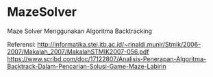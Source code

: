 # MazeSolver
Maze Solver Menggunakan Algoritma Backtracking

Referensi:
http://informatika.stei.itb.ac.id/~rinaldi.munir/Stmik/2006-2007/Makalah_2007/MakalahSTMIK2007-056.pdf
https://www.scribd.com/doc/17122807/Analisis-Penerapan-Algoritma-Backtrack-Dalam-Pencarian-Solusi-Game-Maze-Labirin
